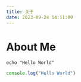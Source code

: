 ```yaml
---
title: 关于
date: 2023-09-24 14:11:09
---
```


# About Me

```shell
echo "Hello World"
```

```js
console.log("Hello World")
```
